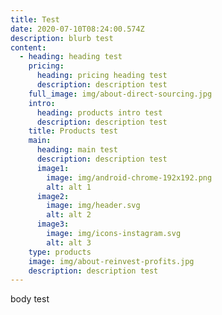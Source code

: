 ```yaml
---
title: Test
date: 2020-07-10T08:24:00.574Z
description: blurb test
content:
  - heading: heading test
    pricing:
      heading: pricing heading test
      description: description test
    full_image: img/about-direct-sourcing.jpg
    intro:
      heading: products intro test
      description: description test
    title: Products test
    main:
      heading: main test
      description: description test
      image1:
        image: img/android-chrome-192x192.png
        alt: alt 1
      image2:
        image: img/header.svg
        alt: alt 2
      image3:
        image: img/icons-instagram.svg
        alt: alt 3
    type: products
    image: img/about-reinvest-profits.jpg
    description: description test
---
```

body test